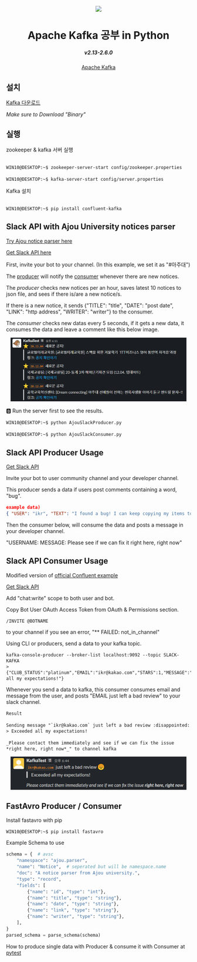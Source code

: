 <div align="center">
<p>
    <img width="480" src="https://www.andplus.com/hs-fs/hubfs/kafkalogo.jpg?&name=kafkalogo.jpg">
</p>
<h1>Apache Kafka 공부 in Python</h1>
    <h5>v2.13-2.6.0</h5>

[Apache Kafka](https://kafka.apache.org/)

</div>

## 설치
[Kafka 다운로드](https://kafka.apache.org/downloads)

*Make sure to Download "Binary"*

## 실행

zookeeper & kafka 서버 실행

```console

WIN10@DESKTOP:~$ zookeeper-server-start config/zookeeper.properties

WIN10@DESKTOP:~$ kafka-server-start config/server.properties

```

Kafka 설치

```console

WIN10@DESKTOP:~$ pip install confluent-kafka

```

## Slack API with Ajou University notices parser

[Try Ajou notice parser here](https://kafkatesthq.slack.com/archives/C01G2CR5MEE)

[Get Slack API here](https://api.slack.com/)

First, invite your bot to your channel. (In this example, we set it as "#아주대")

The [producer](https://github.com/Alfex4936/kafka-Studies/tree/main/python/src/AjouSlackProducer.py) will notify the [consumer](https://github.com/Alfex4936/kafka-Studies/tree/main/python/src/AjouSlackConsumer.py) whenever there are new notices.

The *producer* checks new notices per an hour, saves latest 10 notices to json file,
and sees if there is/are a new notice/s.

If there is a new notice, it sends {"TITLE": "title", "DATE": "post date", "LINK": "http address", "WRITER": "writer"} to the consumer.

The *consumer* checks new datas every 5 seconds, if it gets a new data,
it consumes the data and leave a comment like this below image.

<div align="center">
<p>
    <img width="480" src="https://github.com/Alfex4936/kafka-Studies/blob/main/img/slack_ajou.png">
</p>
</div>

:b: Run the server first to see the results.

```console
WIN10@DESKTOP:~$ python AjouSlackProducer.py

WIN10@DESKTOP:~$ python AjouSlackConsumer.py
```

## Slack API Producer Usage

[Get Slack API](https://api.slack.com/)

Invite your bot to user community channel and your developer channel.

This producer sends a data if users post comments containing a word, "bug".

```json
example data)
{ "USER": "ikr", "TEXT": "I found a bug! I can keep copying my items to my inventory." }
```

Then the consumer below, will consume the data and posts a message in your developer channel.

"USERNAME: MESSAGE: Please see if we can fix it right here, right now"


## Slack API Consumer Usage

Modified version of [official Confluent example](https://github.com/confluentinc/infoq-kafka-ksql)

[Get Slack API](https://api.slack.com/)

Add "chat:write" scope to both user and bot.

Copy Bot User OAuth Access Token from OAuth & Permissions section.

```console
/INVITE @BOTNAME
```

to your channel if you see an error, "** FAILED: not_in_channel"

Using CLI or producers, send a data to your kafka topic.

```console
kafka-console-producer --broker-list localhost:9092 --topic SLACK-KAFKA
> {"CLUB_STATUS":"platinum","EMAIL":"ikr@kakao.com","STARS":1,"MESSAGE":"Exceeded all my expectations!"}
```

Whenever you send a data to kafka,
this consumer consumes email and message from the user,
and posts "EMAIL just left a bad review" to your slack channel.

```console
Result

Sending message "`ikr@kakao.com` just left a bad review :disappointed:
> Exceeded all my expectations!

_Please contact them immediately and see if we can fix the issue *right here, right now*_" to channel kafka
```

<div align="center">
<p>
    <img width="480" src="https://github.com/Alfex4936/kafka-Studies/blob/main/img/slack.png">
</p>
</div>

## FastAvro Producer / Consumer

Install fastavro with pip

```console
WIN10@DESKTOP:~$ pip install fastavro
```

Example Schema to use
```python
schema = {  # avsc
    "namespace": "ajou.parser",
    "name": "Notice",  # seperated but will be namespace.name
    "doc": "A notice parser from Ajou university.",
    "type": "record",
    "fields": [
        {"name": "id", "type": "int"},
        {"name": "title", "type": "string"},
        {"name": "date", "type": "string"},
        {"name": "link", "type": "string"},
        {"name": "writer", "type": "string"},
    ],
}
parsed_schema = parse_schema(schema)
```

How to produce single data with Producer &
consume it with Consumer at [pytest](https://github.com/Alfex4936/kafka-Studies/blob/main/python/tests/test_avro.py#L110)

